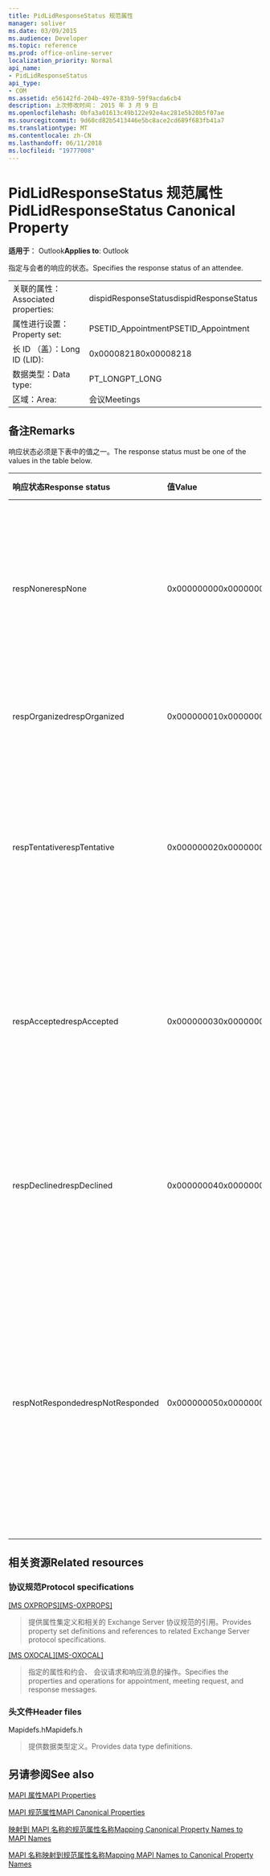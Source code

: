 ```yaml
---
title: PidLidResponseStatus 规范属性
manager: soliver
ms.date: 03/09/2015
ms.audience: Developer
ms.topic: reference
ms.prod: office-online-server
localization_priority: Normal
api_name:
- PidLidResponseStatus
api_type:
- COM
ms.assetid: e56142fd-204b-497e-83b9-59f9acda6cb4
description: 上次修改时间： 2015 年 3 月 9 日
ms.openlocfilehash: 0bfa3a01613c49b122e92e4ac281e5b20b5f07ae
ms.sourcegitcommit: 9d60cd82b5413446e5bc8ace2cd689f683fb41a7
ms.translationtype: MT
ms.contentlocale: zh-CN
ms.lasthandoff: 06/11/2018
ms.locfileid: "19777008"
---
```

# <a name="pidlidresponsestatus-canonical-property"></a><span data-ttu-id="e6512-103">PidLidResponseStatus 规范属性</span><span class="sxs-lookup"><span data-stu-id="e6512-103">PidLidResponseStatus Canonical Property</span></span>

  
  
<span data-ttu-id="e6512-104">**适用于**： Outlook</span><span class="sxs-lookup"><span data-stu-id="e6512-104">**Applies to**: Outlook</span></span> 
  
<span data-ttu-id="e6512-105">指定与会者的响应的状态。</span><span class="sxs-lookup"><span data-stu-id="e6512-105">Specifies the response status of an attendee.</span></span>
  
|||
|:-----|:-----|
|<span data-ttu-id="e6512-106">关联的属性：</span><span class="sxs-lookup"><span data-stu-id="e6512-106">Associated properties:</span></span>  <br/> |<span data-ttu-id="e6512-107">dispidResponseStatus</span><span class="sxs-lookup"><span data-stu-id="e6512-107">dispidResponseStatus</span></span>  <br/> |
|<span data-ttu-id="e6512-108">属性进行设置：</span><span class="sxs-lookup"><span data-stu-id="e6512-108">Property set:</span></span>  <br/> |<span data-ttu-id="e6512-109">PSETID_Appointment</span><span class="sxs-lookup"><span data-stu-id="e6512-109">PSETID_Appointment</span></span>  <br/> |
|<span data-ttu-id="e6512-110">长 ID （盖）：</span><span class="sxs-lookup"><span data-stu-id="e6512-110">Long ID (LID):</span></span>  <br/> |<span data-ttu-id="e6512-111">0x00008218</span><span class="sxs-lookup"><span data-stu-id="e6512-111">0x00008218</span></span>  <br/> |
|<span data-ttu-id="e6512-112">数据类型：</span><span class="sxs-lookup"><span data-stu-id="e6512-112">Data type:</span></span>  <br/> |<span data-ttu-id="e6512-113">PT_LONG</span><span class="sxs-lookup"><span data-stu-id="e6512-113">PT_LONG</span></span>  <br/> |
|<span data-ttu-id="e6512-114">区域：</span><span class="sxs-lookup"><span data-stu-id="e6512-114">Area:</span></span>  <br/> |<span data-ttu-id="e6512-115">会议</span><span class="sxs-lookup"><span data-stu-id="e6512-115">Meetings</span></span>  <br/> |
   
## <a name="remarks"></a><span data-ttu-id="e6512-116">备注</span><span class="sxs-lookup"><span data-stu-id="e6512-116">Remarks</span></span>

<span data-ttu-id="e6512-117">响应状态必须是下表中的值之一。</span><span class="sxs-lookup"><span data-stu-id="e6512-117">The response status must be one of the values in the table below.</span></span>
  
|<span data-ttu-id="e6512-118">**响应状态**</span><span class="sxs-lookup"><span data-stu-id="e6512-118">**Response status**</span></span>|<span data-ttu-id="e6512-119">**值**</span><span class="sxs-lookup"><span data-stu-id="e6512-119">**Value**</span></span>|<span data-ttu-id="e6512-120">**说明**</span><span class="sxs-lookup"><span data-stu-id="e6512-120">**Description**</span></span>|
|:-----|:-----|:-----|
|<span data-ttu-id="e6512-121">respNone</span><span class="sxs-lookup"><span data-stu-id="e6512-121">respNone</span></span>  <br/> |<span data-ttu-id="e6512-122">0x00000000</span><span class="sxs-lookup"><span data-stu-id="e6512-122">0x00000000</span></span>  <br/> |<span data-ttu-id="e6512-123">没有响应，则需要此对象。</span><span class="sxs-lookup"><span data-stu-id="e6512-123">No response is required for this object.</span></span> <span data-ttu-id="e6512-124">这是约会对象和会议响应对象的情况。</span><span class="sxs-lookup"><span data-stu-id="e6512-124">This is the case for appointment objects and meeting response objects.</span></span>  <br/> |
|<span data-ttu-id="e6512-125">respOrganized</span><span class="sxs-lookup"><span data-stu-id="e6512-125">respOrganized</span></span>  <br/> |<span data-ttu-id="e6512-126">0x00000001</span><span class="sxs-lookup"><span data-stu-id="e6512-126">0x00000001</span></span>  <br/> |<span data-ttu-id="e6512-127">此会议所属的组织者。</span><span class="sxs-lookup"><span data-stu-id="e6512-127">This meeting belongs to the organizer.</span></span>  <br/> |
|<span data-ttu-id="e6512-128">respTentative</span><span class="sxs-lookup"><span data-stu-id="e6512-128">respTentative</span></span>  <br/> |<span data-ttu-id="e6512-129">0x00000002</span><span class="sxs-lookup"><span data-stu-id="e6512-129">0x00000002</span></span>  <br/> |<span data-ttu-id="e6512-130">在与会者的会议此值指示与会者已暂时接受会议请求。</span><span class="sxs-lookup"><span data-stu-id="e6512-130">This value on the attendee's meeting indicates that the attendee has tentatively accepted the meeting request.</span></span>  <br/> |
|<span data-ttu-id="e6512-131">respAccepted</span><span class="sxs-lookup"><span data-stu-id="e6512-131">respAccepted</span></span>  <br/> |<span data-ttu-id="e6512-132">0x00000003</span><span class="sxs-lookup"><span data-stu-id="e6512-132">0x00000003</span></span>  <br/> |<span data-ttu-id="e6512-133">与会者的会议 t 上此值指示参与者已接受会议请求。</span><span class="sxs-lookup"><span data-stu-id="e6512-133">This value on the attendee's meeting t indicates that the attendee has accepted the meeting request.</span></span>  <br/> |
|<span data-ttu-id="e6512-134">respDeclined</span><span class="sxs-lookup"><span data-stu-id="e6512-134">respDeclined</span></span>  <br/> |<span data-ttu-id="e6512-135">0x00000004</span><span class="sxs-lookup"><span data-stu-id="e6512-135">0x00000004</span></span>  <br/> |<span data-ttu-id="e6512-136">在与会者的会议此值指示参与者已拒绝会议请求。</span><span class="sxs-lookup"><span data-stu-id="e6512-136">This value on the attendee's meeting indicates that the attendee has declined the meeting request.</span></span>  <br/> |
|<span data-ttu-id="e6512-137">respNotResponded</span><span class="sxs-lookup"><span data-stu-id="e6512-137">respNotResponded</span></span>  <br/> |<span data-ttu-id="e6512-138">0x00000005</span><span class="sxs-lookup"><span data-stu-id="e6512-138">0x00000005</span></span>  <br/> |<span data-ttu-id="e6512-139">在与会者的会议此值指示参与者尚未响应。</span><span class="sxs-lookup"><span data-stu-id="e6512-139">This value on the attendee's meeting indicates the attendee has not yet responded.</span></span> <span data-ttu-id="e6512-140">此值是在会议请求、 会议更新和会议取消。</span><span class="sxs-lookup"><span data-stu-id="e6512-140">This value is on the meeting request, meeting update, and meeting cancelation.</span></span>  <br/> |
   
## <a name="related-resources"></a><span data-ttu-id="e6512-141">相关资源</span><span class="sxs-lookup"><span data-stu-id="e6512-141">Related resources</span></span>

### <a name="protocol-specifications"></a><span data-ttu-id="e6512-142">协议规范</span><span class="sxs-lookup"><span data-stu-id="e6512-142">Protocol specifications</span></span>

<span data-ttu-id="e6512-143">[[MS OXPROPS]](http://msdn.microsoft.com/library/f6ab1613-aefe-447d-a49c-18217230b148%28Office.15%29.aspx)</span><span class="sxs-lookup"><span data-stu-id="e6512-143">[[MS-OXPROPS]](http://msdn.microsoft.com/library/f6ab1613-aefe-447d-a49c-18217230b148%28Office.15%29.aspx)</span></span>
  
> <span data-ttu-id="e6512-144">提供属性集定义和相关的 Exchange Server 协议规范的引用。</span><span class="sxs-lookup"><span data-stu-id="e6512-144">Provides property set definitions and references to related Exchange Server protocol specifications.</span></span>
    
<span data-ttu-id="e6512-145">[[MS OXOCAL]](http://msdn.microsoft.com/library/09861fde-c8e4-4028-9346-e7c214cfdba1%28Office.15%29.aspx)</span><span class="sxs-lookup"><span data-stu-id="e6512-145">[[MS-OXOCAL]](http://msdn.microsoft.com/library/09861fde-c8e4-4028-9346-e7c214cfdba1%28Office.15%29.aspx)</span></span>
  
> <span data-ttu-id="e6512-146">指定的属性和约会、 会议请求和响应消息的操作。</span><span class="sxs-lookup"><span data-stu-id="e6512-146">Specifies the properties and operations for appointment, meeting request, and response messages.</span></span>
    
### <a name="header-files"></a><span data-ttu-id="e6512-147">头文件</span><span class="sxs-lookup"><span data-stu-id="e6512-147">Header files</span></span>

<span data-ttu-id="e6512-148">Mapidefs.h</span><span class="sxs-lookup"><span data-stu-id="e6512-148">Mapidefs.h</span></span>
  
> <span data-ttu-id="e6512-149">提供数据类型定义。</span><span class="sxs-lookup"><span data-stu-id="e6512-149">Provides data type definitions.</span></span>
    
## <a name="see-also"></a><span data-ttu-id="e6512-150">另请参阅</span><span class="sxs-lookup"><span data-stu-id="e6512-150">See also</span></span>



[<span data-ttu-id="e6512-151">MAPI 属性</span><span class="sxs-lookup"><span data-stu-id="e6512-151">MAPI Properties</span></span>](mapi-properties.md)
  
[<span data-ttu-id="e6512-152">MAPI 规范属性</span><span class="sxs-lookup"><span data-stu-id="e6512-152">MAPI Canonical Properties</span></span>](mapi-canonical-properties.md)
  
[<span data-ttu-id="e6512-153">映射到 MAPI 名称的规范属性名称</span><span class="sxs-lookup"><span data-stu-id="e6512-153">Mapping Canonical Property Names to MAPI Names</span></span>](mapping-canonical-property-names-to-mapi-names.md)
  
[<span data-ttu-id="e6512-154">MAPI 名称映射到规范属性名称</span><span class="sxs-lookup"><span data-stu-id="e6512-154">Mapping MAPI Names to Canonical Property Names</span></span>](mapping-mapi-names-to-canonical-property-names.md)

